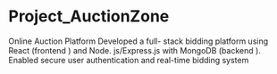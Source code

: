 # Project_AuctionZone
Online Auction Platform  Developed a full- stack bidding platform using React (frontend ) and Node. js/Express.js with MongoDB (backend ).  Enabled secure user authentication and real-time bidding system

